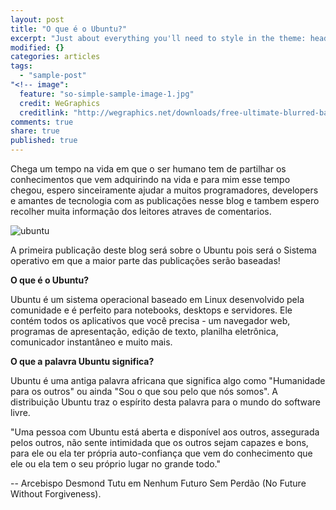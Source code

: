```yaml
---
layout: post
title: "O que é o Ubuntu?"
excerpt: "Just about everything you'll need to style in the theme: headings, paragraphs, blockquotes, tables, code blocks, and more."
modified: {}
categories: articles
tags: 
  - "sample-post"
"<!-- image": 
  feature: "so-simple-sample-image-1.jpg"
  credit: WeGraphics
  creditlink: "http://wegraphics.net/downloads/free-ultimate-blurred-background-pack/ -->"
comments: true
share: true
published: true
---
```


Chega um tempo na vida em que o ser humano tem de partilhar os conhecimentos que vem adquirindo na vida e para mim esse tempo chegou, espero sinceiramente ajudar a muitos programadores, developers e amantes de tecnologia com as publicações nesse blog e tambem espero recolher muita informação dos leitores atraves de comentarios.

![ubuntu](/http://www.theinquirer.net/IMG/348/303348/canonical-ubuntu-logo-1.jpg)

A primeira publicação deste blog será sobre o Ubuntu pois será o Sistema operativo em que a maior parte das publicações serão baseadas!

**O que é o Ubuntu?**

Ubuntu é um sistema operacional baseado em Linux desenvolvido pela comunidade e é perfeito para notebooks, desktops e servidores. Ele contém todos os aplicativos que você precisa - um navegador web, programas de apresentação, edição de texto, planilha eletrônica, comunicador instantâneo e muito mais.

**O que a palavra Ubuntu significa?**

Ubuntu é uma antiga palavra africana que significa algo como "Humanidade para os outros" ou ainda "Sou o que sou pelo que nós somos". A distribuição Ubuntu traz o espírito desta palavra para o mundo do software livre.

"Uma pessoa com Ubuntu está aberta e disponível aos outros, assegurada pelos outros, não sente intimidada que os outros sejam capazes e bons, para ele ou ela ter própria auto-confiança que vem do conhecimento que ele ou ela tem o seu próprio lugar no grande todo."

-- Arcebispo Desmond Tutu em Nenhum Futuro Sem Perdão (No Future Without Forgiveness).